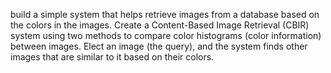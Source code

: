 build a simple system that helps retrieve images from a database based on the colors in the images. Create a Content-Based Image Retrieval (CBIR) system using two methods to compare color histograms (color information) between images. Elect an image (the query), and the system finds other images that are similar to it based on their colors.
